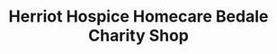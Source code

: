 ---
title: "Herriot Hospice Homecare Bedale Charity Shop"
url: /bedale/herriot-hospice-homecare-bedale-charity-shop/
shop: clothes
---